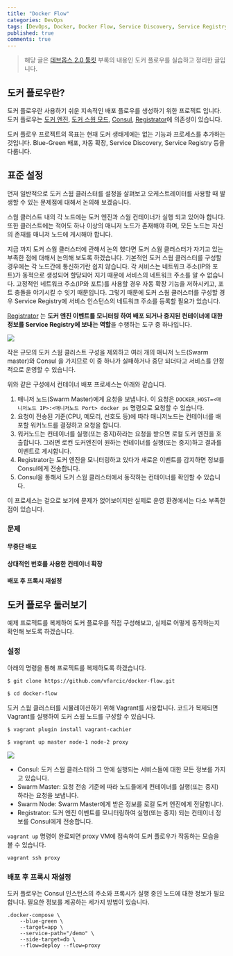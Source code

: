 ```yaml
---
title: "Docker Flow"
categories: DevOps
tags: [DevOps, Docker, Docker Flow, Service Discovery, Service Registry, Consul]
published: true
comments: true
---
```




>  해당 글은 [데브옵스 2.0 툴킷](http://www.aladin.co.kr/shop/wproduct.aspx?ItemId=115894773) 부록의 내용인 도커 플로우를 실습하고 정리한 글입니다.



## 도커 플로우란?

도커 플로우란 사용하기 쉬운 지속적인 배포 플로우를 생성하기 위한 프로젝트 입니다. 도커 플로우는 [도커 엔진](https://docs.docker.com/engine/), [도커 스웜 모드](https://docs.docker.com/glossary/?term=Docker%20Swarm), [Consul](https://www.consul.io/), [Registrator](https://github.com/gliderlabs/registrator)에 의존성이 있습니다.

도커 플로우 프로젝트의 목표는 현재 도커 생태게에는 없는 기능과 프로세스를 추가하는 것입니다. Blue-Green 배포, 자동 확장, Service Discovery, Service Registry 등을 다룹니다.



## 표준 설정

먼저 일반적으로 도커 스웜 클러스터를 설정을 살펴보고 오케스트레이터를 사용할 때 발생할 수 있는 문제점에 대해서 논의해 보겠습니다.

스웜 클러스트 내의 각 노드에는 도커 엔진과 스웜 컨테이너가 실행 되고 있어야 합니다. 또한 클러스트에는 적어도 하나 이상의 매니저 노드가 존재해야 하며, 모든 노드는 자신의 존재를 매니저 노드에 게시해야 합니다.

지금 까지 도커 스웜 클러스터에 관해서 논의 했다면 도커 스웜 클러스터가 자기고 있는 부족한 점에 대해서 논의해 보도록 하겠습니다. 기본적인 도커 스웜 클러스터를 구성할 경우에는 각 노드간에 통신하기란 쉽지 않습니다. 각 서비스는 네트워크 주소(IP와 포트)가 동적으로 생성되어 할당되어 지기 때문에 서비스의 네트워크 주소를 알 수 없습니다. 고정적인 네트워크 주소(IP와 포트)를 사용할 경우 자동 확장 기능을 저하시키고, 포트 충돌을 야기시킬 수 잇기 때문입니다. 그렇기 때문에 도커 스웜 클러스터를 구성할 경우 Service Registry에 서비스 인스턴스의 네트워크 주소를 등록할 필요가 있습니다.

[Registrator](https://github.com/gliderlabs/registrator) 는 **도커 엔진 이벤트를 모니터링 하여 배포 되거나 중지된 컨테이너에 대한 정보를 Service Registry에 보내는 역할**을 수행하는 도구 중 하나입니다.

![](/Users/mrblue-one0/Dev/01.Project/02.GitPage/wonyoungpark.github.io/images/2018/0515_02_01.png)



작은 규모의 도커 스웜 클러스트 구성을 제외하고 여러 개의 매니저 노드(Swarm master)와 Consul 을 가지므로 이 중 하나가 실패하거나 중단 되더다고 서비스를 안정적으로 운영할 수 있습니다.

위와 같은 구성에서 컨테이너 배포 프로세스는 아래와 같습니다.

1. 매니저 노드(Swarm Master)에게 요청을 보냅니다. 이 요청은 `DOCKER_HOST=<매니저노드 IP>:<매니저노드 Port> docker ps` 명령으로 요청할 수 있습니다.
2. 요청이 전송된 기준(CPU, 메모리, 선호도 등)에 따라 매니저노드는 컨테이너를 배포할 워커노드를 결정하고 요청을 합니다.
3. 워커노드는 컨테이너를 실행(또는 중지)하라는 요청을 받으면 로컬 도커 엔진을 호출합니다. 그러면 로컨 도커엔진이 원하는 컨테이너를 실행(또는 중지)하고 결과를 이벤트로 게시합니다.
4. Registrator는 도커 엔진을 모니터링하고 있다가 새로운 이벤트를 감지하면 정보를 Consul에게 전송합니다.
5. Consul을 통해서 도커 스웜 클러스터에서 동작하는 컨테이너를 확인할 수 있습니다.

이 프로세스는 겉으로 보기에 문제가 없어보이지만 실제로 운영 환경에서는 다소 부족한 점이 있습니다.



### 문제

#### 무중단 배포



#### 상대적인 번호를 사용한 컨테이너 확장



#### 배포 후 프록시 재설정



## 도커 플로우 둘러보기

예제 프로젝트를 복제하여 도커 플로우를 직접 구성해보고, 실제로 어떻게 동작하는지 확인해 보도록 하겠습니다.



### 설정

아래의 명령을 통해 프로젝트를 복제하도록 하겠습니다.

```bash
$ git clone https://github.com/vfarcic/docker-flow.git
 
$ cd docker-flow
```



도커 스웜 클러스터를 시뮬레이션하기 위해 Vagrant를 사용합니다. 코드가 복제되면 Vagrant를 실행하여 도커 스웜 노드를 구성할 수 있습니다.

```bash
$ vagrant plugin install vagrant-cachier

$ vagrant up master node-1 node-2 proxy
```

![](/Users/mrblue-one0/Dev/01.Project/02.GitPage/wonyoungpark.github.io/images/2018/0515_02_02.png)

- Consul: 도커 스웜 클러스터와 그 안에 실행되는 서비스들에 대한 모든 정보를 가지고 있습니다.
- Swarm Master: 요청 전송 기준에 따라 노드들에게 컨테이너를 실행(또는 중지) 하라는 요청을 보냅니다.
- Swarm Node: Swarm Master에게 받은 정보를 로컬 도커 엔진에게 전달합니다.
- Registrator: 도커 엔진 이벤트를 모니터링하여 실행(또는 중지) 되는 컨테이너 정보를 Consul에게 전송합니다.



`vagrant up` 명령이 완료되면 proxy VM에 접속하여 도커 플로우가 작동하는 모습을 볼 수 있습니다.

```bash
vagrant ssh proxy
```



### 배포 후 프록시 재설정

도커 플로우는 Consul 인스턴스의 주소와 프록시가 실행 중인 노드에 대한 정보가 필요합니다. 필요한 정보를 제공하는 세가지 방법이 있습니다.



```
.docker-compose \
    --blue-green \
    --target=app \
    --service-path="/demo" \
    --side-target=db \
    --flow=deploy --flow=proxy
```


